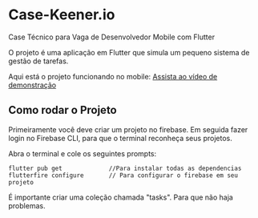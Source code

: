 # Case-Keener.io

Case Técnico para Vaga de Desenvolvedor Mobile com Flutter

O projeto é uma aplicação em Flutter que simula um pequeno sistema de gestão de tarefas.

Aqui está o projeto funcionando no mobile:
[Assista ao vídeo de demonstração](./Demonstrativo.mp4)

## Como rodar o Projeto

Primeiramente você deve criar um projeto no firebase. Em seguida fazer login no Firebase CLI, para que o terminal reconheça seus projetos.

Abra o terminal e cole os seguintes prompts:

```
flutter pub get             //Para instalar todas as dependencias
flutterfire configure       // Para configurar o firebase em seu projeto
```

É importante criar uma coleção chamada "tasks". Para que não haja problemas.
